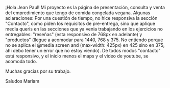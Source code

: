 ¡Hola Jean Paul!
Mi proyecto es la página de presentación, consulta y venta del empredimiento que tengo de comida congelada vegana.
Algunas aclaraciones: Por una cuestión de tiempo, no hice responsiva la sección "Contacto", como piden los requisitos de pre-entrega, sino que aplique media queris en las secciones que ya venia trabajando en los ejercicios no entregables: "reseñas" (esta responsivo de 768px en adelante) y "productos" (llegue a acomodar para 1440, 768 y 375. No entiendo porque no se aplica el  @media screen and (max-width: 425px) en 425 sino en 375, ahi debo tener un error que no estoy viendo). 
De todos modos "contacto" está responsivo, y el inicio menos el maps y el video de youtube, se acomoda todo.

Muchas gracias por su trabajo.

Saludos
Mariam